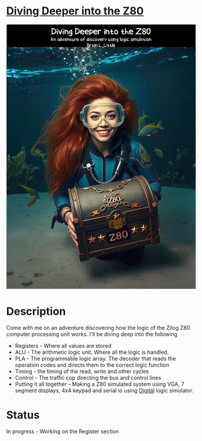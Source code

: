 # [Diving Deeper into the Z80](https://github.com/MicroNut/Diving-Deeper-Into-the-Z80/blob/main/Documentation/Diving%20Deeper%20into%20the%20Z80.pdf)
<p align="center">
  <a href="/Documentation/Diving Deeper into the Z80.pdf">
    <img src="/Documentation/Resources/coverart.png" alt="Diving Deeper into the Z80"/>
  </a>
</p>

# Description

Come with me on an adventure discovering how the logic of the Zilog Z80 computer processing unit works. I'll be diving deep into the following
* Registers - Where all values are stored
*  ALU - The arithmetic logic unit. Where all the logic is handled.
*  PLA - The programmable logic array. The decoder that reads the operation codes and directs them to the correct logic function
* Timing - the timing of the read, write and other cycles
* Control - The traffic cop directing the bus and control lines
* Putting it all together - Making a Z80 simulated system using VGA, 7 segment displays, 4x4 keypad and serial io using [Digital](https://github.com/hneemann/Digital) logic simulator.

# Status 
In progress - Working on the Register section
